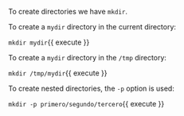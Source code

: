 To create directories we have `mkdir`.

To create a `mydir` directory in the current directory:

`mkdir mydir`{{ execute }}

To create a `mydir` directory in the `/tmp` directory:

`mkdir /tmp/mydir`{{ execute }}

To create nested directories, the `-p` option is used:

`mkdir -p primero/segundo/tercero`{{ execute }}
